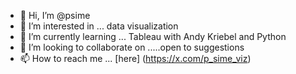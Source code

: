 - 👋 Hi, I’m @psime
- 👀 I’m interested in ... data visualization
- 🌱 I’m currently learning ... Tableau with Andy Kriebel and Python 
- 💞️ I’m looking to collaborate on .....open to suggestions
- 📫 How to reach me ... [here] (https://x.com/p_sime_viz)

<!---
psime/psime is a ✨ special ✨ repository because its `README.md` (this file) appears on your GitHub profile.
You can click the Preview link to take a look at your changes.
--->
